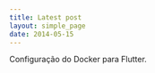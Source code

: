```yaml
---
title: Latest post 
layout: simple_page 
date: 2014-05-15
---
```


Configuração do Docker para Flutter.
